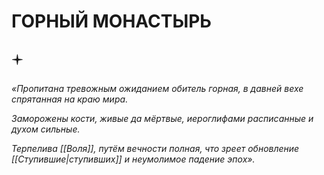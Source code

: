# ГОРНЫЙ МОНАСТЫРЬ

## 🟄

*«Пропитана тревожным ожиданием обитель горная, в давней вехе спрятанная на краю мира.*

*Заморожены кости, живые да мёртвые, иероглифами расписанные и духом сильные.*

*Терпелива [[Воля]], путём вечности полная, что зреет обновление [[Ступившие|ступивших]] и неумолимое падение эпох».*